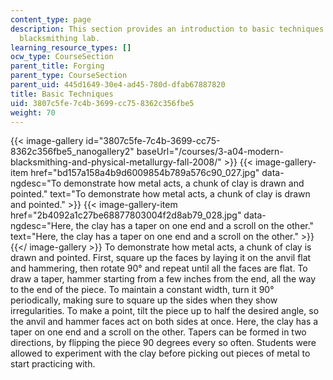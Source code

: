 ```yaml
---
content_type: page
description: This section provides an introduction to basic techniques used in the
  blacksmithing lab.
learning_resource_types: []
ocw_type: CourseSection
parent_title: Forging
parent_type: CourseSection
parent_uid: 445d1649-30e4-ad45-780d-dfab67887820
title: Basic Techniques
uid: 3807c5fe-7c4b-3699-cc75-8362c356fbe5
weight: 70
---
```

{{< image-gallery id="3807c5fe-7c4b-3699-cc75-8362c356fbe5_nanogallery2" baseUrl="/courses/3-a04-modern-blacksmithing-and-physical-metallurgy-fall-2008/" >}}
{{< image-gallery-item href="bd157a158a4b9d6009854b789a576c90_027.jpg" data-ngdesc="To demonstrate how metal acts, a chunk of clay is drawn and pointed." text="To demonstrate how metal acts, a chunk of clay is drawn and pointed." >}}
{{< image-gallery-item href="2b4092a1c27be68877803004f2d8ab79_028.jpg" data-ngdesc="Here, the clay has a taper on one end and a scroll on the other." text="Here, the clay has a taper on one end and a scroll on the other." >}}
{{</ image-gallery >}}
To demonstrate how metal acts, a chunk of clay is drawn and pointed. First, square up the faces by laying it on the anvil flat and hammering, then rotate 90° and repeat until all the faces are flat. To draw a taper, hammer starting from a few inches from the end, all the way to the end of the piece. To maintain a constant width, turn it 90° periodically, making sure to square up the sides when they show irregularities. To make a point, tilt the piece up to half the desired angle, so the anvil and hammer faces act on both sides at once. Here, the clay has a taper on one end and a scroll on the other. Tapers can be formed in two directions, by flipping the piece 90 degrees every so often. Students were allowed to experiment with the clay before picking out pieces of metal to start practicing with.